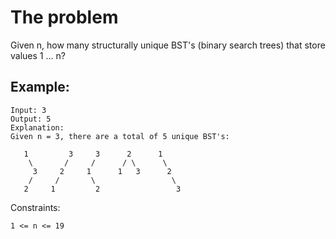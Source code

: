 # The problem
Given n, how many structurally unique BST's (binary search trees) that store values 1 ... n?

## Example:

```
Input: 3
Output: 5
Explanation:
Given n = 3, there are a total of 5 unique BST's:

   1         3     3      2      1
    \       /     /      / \      \
     3     2     1      1   3      2
    /     /       \                 \
   2     1         2                 3
```
 

Constraints:

```
1 <= n <= 19
```